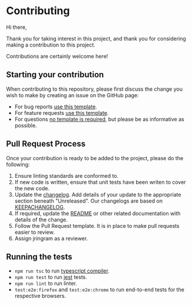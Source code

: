 # Contributing
Hi there,

Thank you for taking interest in this project, and thank you for considering making a contribution to this project.

Contributions are certainly welcome here!

## Starting your contribution
When contributing to this repository, please first discuss the change you wish to make by creating an issue on the GitHub page:
* For bug reports [use this template](https://github.com/JRIngram/leitner/issues/new?assignees=JRIngram&labels=bug&template=bug_report.md&title=).
* For feature requests [use this template](https://github.com/JRIngram/leitner/issues/new?assignees=JRIngram&labels=enhancement&template=feature_request.md&title=).
* For questions [no template is required](https://github.com/JRIngram/leitner/issues/new?assignees=JRIngram&labels=question), but please be as informative as possible.

## Pull Request Process
Once your contribution is ready to be added to the project, please do the following:
1. Ensure linting standards are conformed to.
2. If new code is written, ensure that unit tests have been writen to cover the new code.
3. Update the [changelog](https://github.com/JRIngram/leitner/blob/docs/doc-update-and-changelog/CHANGELOG.md). Add details of your update to the appropriate section beneath "Unreleased". Our changelogs are based on [KEEPACHANGELOG](https://keepachangelog.com/en/1.0.0/).
4. If required, update the [README](https://github.com/JRIngram/leitner/blob/docs/doc-update-and-changelog/README.md) or other related documentation with details of the change.
6. Follow the Pull Request template. It is in place to make pull requests easier to review.
7. Assign jringram as a reviewer.

## Running the tests
* `npm run tsc` to run [typescript compiler](https://www.typescriptlang.org/docs/handbook/compiler-options.html).
* `npm run test` to run [jest](https://jestjs.io/) tests.
* `npm run lint` to run linter.
* `test:e2e:firefox` and `test:e2e:chrome` to run end-to-end tests for the respective browsers.
